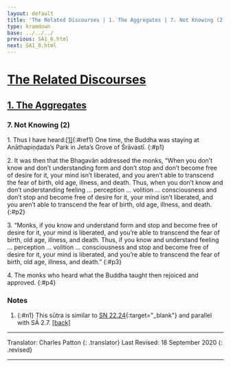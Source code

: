 ```yaml
---
layout: default
title: 'The Related Discourses | 1. The Aggregates | 7. Not Knowing (2)'
type: kramdown
base: ../../../
previous: SA1_6.html
next: SA1_8.html
---
```


# [The Related Discourses](../index.html)
## [1. The Aggregates](index.html)
### 7. Not Knowing (2)

1\. Thus I have heard:[\[1\]](#n1){:#ref1} One time, the Buddha was staying at Anāthapiṇḍada’s Park in Jeta’s Grove of Śrāvastī.
{:#p1}

2\. It was then that the Bhagavān addressed the monks, “When you don’t know and don’t understanding form and don’t stop and don’t become free of desire for it, your mind isn’t liberated, and you aren’t able to transcend the fear of birth, old age, illness, and death. Thus, when you don’t know and don’t understanding feeling … perception … volition … consciousness and don’t stop and become free of desire for it, your mind isn’t liberated, and you aren’t able to transcend the fear of birth, old age, illness, and death.
{:#p2}

3\. “Monks, if you know and understand form and stop and become free of desire for it, your mind is liberated, and you’re able to transcend the fear of birth, old age, illness, and death. Thus, if you know and understand feeling … perception … volition … consciousness and stop and become free of desire for it, your mind is liberated, and you’re able to transcend the fear of birth, old age, illness, and death.”
{:#p3}

4\. The monks who heard what the Buddha taught then rejoiced and approved.
{:#p4}

### Notes
1. {:#n1} This sūtra is similar to [SN 22.24](https://suttacentral.net/sn22.24){:target="_blank"} and parallel with SĀ 2.7. [\[back\]](#ref1)

---

Translator: Charles Patton
{: .translator}
Last Revised: 18 September 2020
{: .revised}

---
